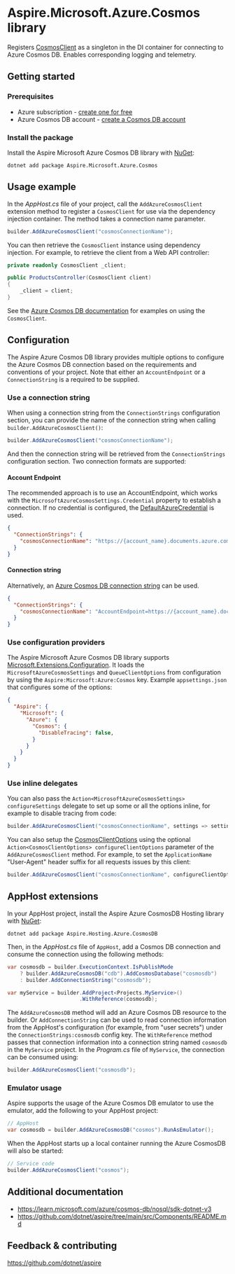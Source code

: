 # Aspire.Microsoft.Azure.Cosmos library

Registers [CosmosClient](https://learn.microsoft.com/dotnet/api/microsoft.azure.cosmos.cosmosclient) as a singleton in the DI container for connecting to Azure Cosmos DB. Enables corresponding logging and telemetry.

## Getting started

### Prerequisites

- Azure subscription - [create one for free](https://azure.microsoft.com/free/)
- Azure Cosmos DB account - [create a Cosmos DB account](https://learn.microsoft.com/azure/cosmos-db/nosql/how-to-create-account)

### Install the package

Install the Aspire Microsoft Azure Cosmos DB library with [NuGet](https://www.nuget.org):

```dotnetcli
dotnet add package Aspire.Microsoft.Azure.Cosmos
```

## Usage example

In the _AppHost.cs_ file of your project, call the `AddAzureCosmosClient` extension method to register a `CosmosClient` for use via the dependency injection container. The method takes a connection name parameter.

```csharp
builder.AddAzureCosmosClient("cosmosConnectionName");
```

You can then retrieve the `CosmosClient` instance using dependency injection. For example, to retrieve the client from a Web API controller:

```csharp
private readonly CosmosClient _client;

public ProductsController(CosmosClient client)
{
    _client = client;
}
```

See the [Azure Cosmos DB documentation](https://learn.microsoft.com/dotnet/api/microsoft.azure.cosmos.cosmosclient) for examples on using the `CosmosClient`.

## Configuration

The Aspire Azure Cosmos DB library provides multiple options to configure the Azure Cosmos DB connection based on the requirements and conventions of your project. Note that either an `AccountEndpoint` or a `ConnectionString` is a required to be supplied.

### Use a connection string

When using a connection string from the `ConnectionStrings` configuration section, you can provide the name of the connection string when calling `builder.AddAzureCosmosClient()`:

```csharp
builder.AddAzureCosmosClient("cosmosConnectionName");
```

And then the connection string will be retrieved from the `ConnectionStrings` configuration section. Two connection formats are supported:

#### Account Endpoint

The recommended approach is to use an AccountEndpoint, which works with the `MicrosoftAzureCosmosSettings.Credential` property to establish a connection. If no credential is configured, the [DefaultAzureCredential](https://learn.microsoft.com/dotnet/api/azure.identity.defaultazurecredential) is used.

```json
{
  "ConnectionStrings": {
    "cosmosConnectionName": "https://{account_name}.documents.azure.com:443/"
  }
}
```

#### Connection string

Alternatively, an [Azure Cosmos DB connection string](https://learn.microsoft.com/azure/cosmos-db/nosql/how-to-dotnet-get-started#connect-with-a-connection-string) can be used.

```json
{
  "ConnectionStrings": {
    "cosmosConnectionName": "AccountEndpoint=https://{account_name}.documents.azure.com:443/;AccountKey={account_key};"
  }
}
```

### Use configuration providers

The Aspire Microsoft Azure Cosmos DB library supports [Microsoft.Extensions.Configuration](https://learn.microsoft.com/dotnet/api/microsoft.extensions.configuration). It loads the `MicrosoftAzureCosmosSettings` and `QueueClientOptions` from configuration by using the `Aspire:Microsoft:Azure:Cosmos` key. Example `appsettings.json` that configures some of the options:

```json
{
  "Aspire": {
    "Microsoft": {
      "Azure": {
        "Cosmos": {
          "DisableTracing": false,
        }
      }
    }
  }
}
```

### Use inline delegates

You can also pass the `Action<MicrosoftAzureCosmosSettings> configureSettings` delegate to set up some or all the options inline, for example to disable tracing from code:

```csharp
builder.AddAzureCosmosClient("cosmosConnectionName", settings => settings.DisableTracing = true);
```

You can also setup the [CosmosClientOptions](https://learn.microsoft.com/dotnet/api/microsoft.azure.cosmos.cosmosclientoptions) using the optional `Action<CosmosClientOptions> configureClientOptions` parameter of the `AddAzureCosmosClient` method. For example, to set the `ApplicationName` "User-Agent" header suffix for all requests issues by this client:

```csharp
builder.AddAzureCosmosClient("cosmosConnectionName", configureClientOptions: clientOptions => clientOptions.ApplicationName = "myapp");
```

## AppHost extensions

In your AppHost project, install the Aspire Azure CosmosDB Hosting library with [NuGet](https://www.nuget.org):

```dotnetcli
dotnet add package Aspire.Hosting.Azure.CosmosDB
```

Then, in the _AppHost.cs_ file of `AppHost`, add a Cosmos DB connection and consume the connection using the following methods:

```csharp
var cosmosdb = builder.ExecutionContext.IsPublishMode
    ? builder.AddAzureCosmosDB("cdb").AddCosmosDatabase("cosmosdb")
    : builder.AddConnectionString("cosmosdb");

var myService = builder.AddProject<Projects.MyService>()
                       .WithReference(cosmosdb);
```

The `AddAzureCosmosDB` method will add an Azure Cosmos DB resource to the builder. Or `AddConnectionString` can be used to read connection information from the AppHost's configuration (for example, from "user secrets") under the `ConnectionStrings:cosmosdb` config key. The `WithReference` method passes that connection information into a connection string named `cosmosdb` in the `MyService` project. In the _Program.cs_ file of `MyService`, the connection can be consumed using:

```csharp
builder.AddAzureCosmosClient("cosmosdb");
```

### Emulator usage

Aspire supports the usage of the Azure Cosmos DB emulator to use the emulator, add the following to your AppHost project:

```csharp
// AppHost
var cosmosdb = builder.AddAzureCosmosDB("cosmos").RunAsEmulator();
```

When the AppHost starts up a local container running the Azure CosmosDB will also be started:

```csharp
// Service code
builder.AddAzureCosmosClient("cosmos");
```

## Additional documentation

* https://learn.microsoft.com/azure/cosmos-db/nosql/sdk-dotnet-v3
* https://github.com/dotnet/aspire/tree/main/src/Components/README.md

## Feedback & contributing

https://github.com/dotnet/aspire
